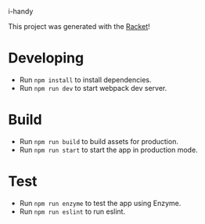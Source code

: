 i-handy

This project was generated with the [Racket](https://github.com/mohebifar/racket)!

# Developing
* Run `npm install` to install dependencies.
* Run `npm run dev` to start webpack dev server.

# Build
* Run `npm run build` to build assets for production.
* Run `npm run start` to start the app in production mode.

# Test
* Run `npm run enzyme` to test the app using Enzyme.
* Run `npm run eslint` to run eslint.